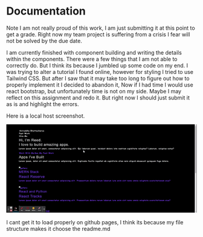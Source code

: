 # Documentation
Note I am not really proud of this work, I am just submitting it at this point to get a grade. Right now my team project is suffering from a crisis I fear will not be solved by the due date.

I am currently finished with component building and writing the details within the components. There were a few things that I am not able to correctly do. But I think its because I jumbled up some code on my end. I was trying to alter a tutorial I found online, however for styling I tried to use Tailwind CSS. But after I saw that it may take too long to figure out how to properly implement it I decided to abandon it, Now if I had time I would use react bootstrap, but unfortunately time is not on my side. Maybe I may reflect on this assignment and redo it. But right now I should just submit it as is and highlight the errors.

Here is a local host screenshot.

![Local host screenshot](./Assets/local.gif)

I cant get it to load properly on github pages, I think its because my file structure makes it choose the readme.md

